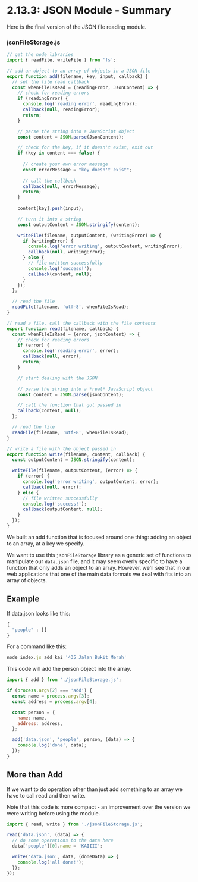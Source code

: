 # 2.13.3: JSON Module - Summary

Here is the final version of the JSON file reading module.

### jsonFileStorage.js

```javascript
// get the node libraries
import { readFile, writeFile } from 'fs';

// add an object to an array of objects in a JSON file
export function add(filename, key, input, callback) {
  // set the file read callback
  const whenFileIsRead = (readingError, JsonContent) => {
    // check for reading errors
    if (readingError) {
      console.log('reading error', readingError);
      callback(null, readingError);
      return;
    }

    // parse the string into a JavaScript object
    const content = JSON.parse(JsonContent);

    // check for the key, if it doesn't exist, exit out
    if (key in content === false) {
    
      // create your own error message
      const errorMessage = "key doesn't exist";
      
      // call the callback
      callback(null, errorMessage);
      return;
    }
    
    content[key].push(input);

    // turn it into a string
    const outputContent = JSON.stringify(content);

    writeFile(filename, outputContent, (writingError) => {
      if (writingError) {
        console.log('error writing', outputContent, writingError);
        callback(null, writingError);
      } else {
        // file written successfully
        console.log('success!');
        callback(content, null);
      }
    });
  };

  // read the file
  readFile(filename, 'utf-8', whenFileIsRead);
}

// read a file. call the callback with the file contents
export function read(filename, callback) {
  const whenFileIsRead = (error, jsonContent) => {
    // check for reading errors
    if (error) {
      console.log('reading error', error);
      callback(null, error);
      return;
    }

    // start dealing with the JSON

    // parse the string into a *real* JavaScript object
    const content = JSON.parse(jsonContent);

    // call the function that got passed in
    callback(content, null);
  };

  // read the file
  readFile(filename, 'utf-8', whenFileIsRead);
}

// write a file with the object passed in
export function write(filename, content, callback) {
  const outputContent = JSON.stringify(content);

  writeFile(filename, outputContent, (error) => {
    if (error) {
      console.log('error writing', outputContent, error);
      callback(null, error);
    } else {
      // file written successfully
      console.log('success!');
      callback(outputContent, null);
    }
  });
}
```

We built an add function that is focused around one thing: adding an object to an array, at a key we specify.

We want to use this `jsonFileStorage` library as a generic set of functions to manipulate our `data.json` file, and it may seem overly specific to have a function that only adds an object to an array. However, we'll see that in our web applications that one of the main data formats we deal with fits into an array of objects.

## Example

If data.json looks like this:

```javascript
{
  "people" : []
}
```

For a command like this:

```javascript
node index.js add kai '435 Jalan Bukit Merah'
```

This code will add the person object into the array.

```javascript
import { add } from './jsonFileStorage.js';

if (process.argv[2] === 'add') {
  const name = process.argv[3];
  const address = process.argv[4];

  const person = {
    name: name,
    address: address,
  };

  add('data.json', 'people', person, (data) => {
    console.log('done', data);
  });
}
```

## More than Add

If we want to do operation other than just add something to an array we have to call read and then write.

Note that this code is more compact - an improvement over the version we were writing before using the module.

```javascript
import { read, write } from './jsonFileStorage.js';

read('data.json', (data) => {
  // do some operations to the data here
  data['people'][0].name = 'KAIIII';

  write('data.json', data, (doneData) => {
    console.log('all done!');
  });
});
```

